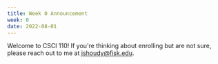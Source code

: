 ```yaml
---
title: Week 0 Announcement
week: 0
date: 2022-08-01
---
```


Welcome to CSCI 110! If you're thinking about enrolling but are not sure, please reach out to me at jshoudy@fisk.edu.
